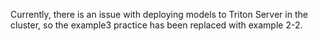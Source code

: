 
Currently, there is an issue with deploying models to Triton Server in the cluster, so the example3 practice has been replaced with example 2-2. 


